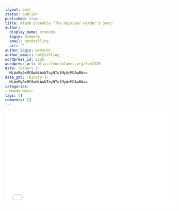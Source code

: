 ```yaml
---
layout: post
status: publish
published: true
title: Alash Ensemble "The Reindeer Herder's Song"
author:
  display_name: mrmondo
  login: mrmondo
  email: not@telling
  url: ''
author_login: mrmondo
author_email: not@telling
wordpress_id: 2126
wordpress_url: http://mondotunes.org/?p=2126
date: !binary |-
  MjAxMy0xMC0wNiAxNToyNTo1MyArMDAwMA==
date_gmt: !binary |-
  MjAxMy0xMC0wNiAwNToyNTo1MyArMDAwMA==
categories:
- Mondo Music
tags: []
comments: []
---
```

<iframe width="560" height="315" src="//www.youtube.com/embed/1Vdw8RB9xEI" frameborder="0"> </iframe>
